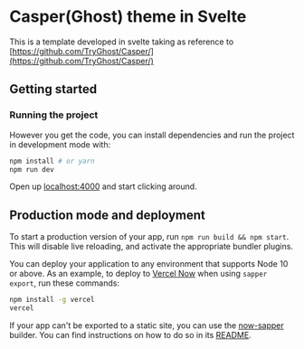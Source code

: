 # Casper(Ghost) theme in Svelte

This is a template developed in svelte taking as reference to [https://github.com/TryGhost/Casper/](https://github.com/TryGhost/Casper/)
## Getting started

### Running the project

However you get the code, you can install dependencies and run the project in development mode with:

```bash
npm install # or yarn
npm run dev
```

Open up [localhost:4000](http://localhost:4000) and start clicking around.


## Production mode and deployment

To start a production version of your app, run `npm run build && npm start`. This will disable live reloading, and activate the appropriate bundler plugins.

You can deploy your application to any environment that supports Node 10 or above. As an example, to deploy to [Vercel Now](https://vercel.com) when using `sapper export`, run these commands:

```bash
npm install -g vercel
vercel
```

If your app can't be exported to a static site, you can use the [now-sapper](https://github.com/thgh/now-sapper) builder. You can find instructions on how to do so in its [README](https://github.com/thgh/now-sapper#basic-usage).